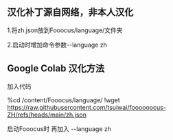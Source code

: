 汉化补丁源自网络，非本人汉化
----------------------------

1.将zh.json放到Fooocus/language/文件夹

2.启动时增加命令参数--language zh

Google Colab 汉化方法
----------------------------
加入代码

%cd /content/Fooocus/language/
!wget https://raw.githubusercontent.com/tsuiwai/foooooocus-ZH/refs/heads/main/zh.json

启动Fooocus时 再加入 --language zh
